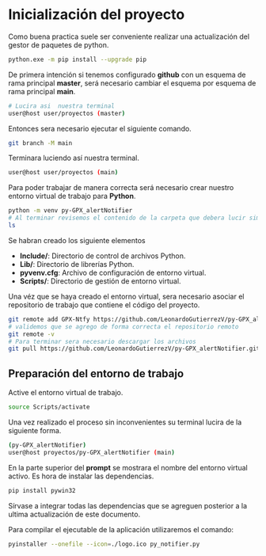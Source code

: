# Inicialización del proyecto

Como buena practica suele ser conveniente realizar una actualización del gestor de paquetes de python.
```bash
python.exe -m pip install --upgrade pip
```

De primera intención si tenemos configurado **github** con un esquema de rama principal **master**, será necesario cambiar el esquema por esquema de rama principal **main**.

```bash
# Lucira asi  nuestra terminal
user@host user/proyectos (master)
```
Entonces sera necesario ejecutar el siguiente comando.
```bash
git branch -M main
```
Terminara luciendo así nuestra terminal.
```bash
user@host user/proyectos (main)
```
Para poder trabajar de manera correcta será necesario crear nuestro entorno virtual de trabajo para **Python**.
```bash
python -m venv py-GPX_alertNotifier
# Al terminar revisemos el contenido de la carpeta que debera lucir similar a lo siguiente.
ls
```
Se habran creado los siguiente elementos

* **Include/**: Directorio de control de archivos Python.
* **Lib/**: Directorio de librerías Python.
* **pyvenv.cfg**: Archivo de configuración de entorno virtual.
* **Scripts/**: Directorio de gestión de entorno virtual.


Una véz que se haya creado el entorno virtual, sera necesario asociar el repositorio de trabajo que contiene el código del proyecto.

```bash
git remote add GPX-Ntfy https://github.com/LeonardoGutierrezV/py-GPX_alertNotifier.git
# validemos que se agrego de forma correcta el repositorio remoto
git remote -v
# Para terminar sera necesario descargar los archivos
git pull https://github.com/LeonardoGutierrezV/py-GPX_alertNotifier.git
```

## Preparación del entorno de trabajo
Active el entorno virtual de trabajo.
```bash
source Scripts/activate
```
Una vez realizado el proceso sin inconvenientes su terminal lucira de la siguiente forma.
```bash
(py-GPX_alertNotifier) 
user@host proyectos/py-GPX_alertNotifier (main)
```
En la parte superior del **prompt** se mostrara el nombre del entorno virtual activo.
Es hora de instalar las dependencias.

```bash
pip install pywin32
```

Sírvase a integrar todas las dependencias que se agreguen posterior a la ultima actualización de este documento.

Para compilar el ejecutable de la aplicación utilizaremos el comando:
```bash
pyinstaller --onefile --icon=./logo.ico py_notifier.py
```